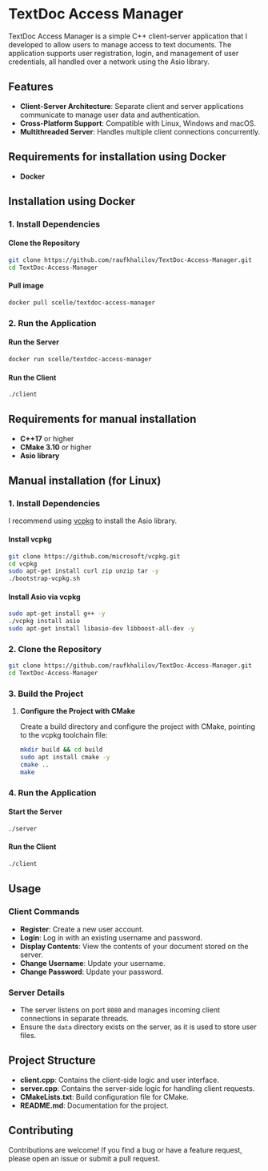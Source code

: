 # TextDoc Access Manager

TextDoc Access Manager is a simple C++ client-server application that I developed to allow users to manage access to text documents. The application supports user registration, login, and management of user credentials, all handled over a network using the Asio library.

## Features

- **Client-Server Architecture**: Separate client and server applications communicate to manage user data and authentication.
- **Cross-Platform Support**: Compatible with Linux, Windows and macOS.
- **Multithreaded Server**: Handles multiple client connections concurrently.

## Requirements for installation using Docker

- **Docker**

## Installation using Docker

### 1. Install Dependencies

#### Clone the Repository

```bash
git clone https://github.com/raufkhalilov/TextDoc-Access-Manager.git
cd TextDoc-Access-Manager
```

#### Pull image

```bash
docker pull scelle/textdoc-access-manager
```

### 2. Run the Application

#### Run the Server

```bash
docker run scelle/textdoc-access-manager
```

#### Run the Client

```bash
./client
```

## Requirements for manual installation

- **C++17** or higher
- **CMake 3.10** or higher
- **Asio library**

## Manual installation (for Linux)

### 1. Install Dependencies

I recommend using [vcpkg](https://github.com/microsoft/vcpkg) to install the Asio library.

#### Install vcpkg

```bash
git clone https://github.com/microsoft/vcpkg.git
cd vcpkg
sudo apt-get install curl zip unzip tar -y
./bootstrap-vcpkg.sh
```

#### Install Asio via vcpkg

```bash
sudo apt-get install g++ -y
./vcpkg install asio
sudo apt-get install libasio-dev libboost-all-dev -y
```

### 2. Clone the Repository

```bash
git clone https://github.com/raufkhalilov/TextDoc-Access-Manager.git
cd TextDoc-Access-Manager
```

### 3. Build the Project

1. **Configure the Project with CMake**

   Create a build directory and configure the project with CMake, pointing to the vcpkg toolchain file:

   ```bash
   mkdir build && cd build
   sudo apt install cmake -y
   cmake .. 
   make
   ```

### 4. Run the Application

#### Start the Server

```bash
./server
```

#### Run the Client

```bash
./client
```

## Usage

### Client Commands

- **Register**: Create a new user account.
- **Login**: Log in with an existing username and password.
- **Display Contents**: View the contents of your document stored on the server.
- **Change Username**: Update your username.
- **Change Password**: Update your password.

### Server Details

- The server listens on port `8080` and manages incoming client connections in separate threads.
- Ensure the `data` directory exists on the server, as it is used to store user files.

## Project Structure

- **client.cpp**: Contains the client-side logic and user interface.
- **server.cpp**: Contains the server-side logic for handling client requests.
- **CMakeLists.txt**: Build configuration file for CMake.
- **README.md**: Documentation for the project.

## Contributing

Contributions are welcome! If you find a bug or have a feature request, please open an issue or submit a pull request.
